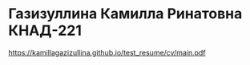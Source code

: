 # Газизуллина Камилла Ринатовна КНАД-221
https://kamillagazizullina.github.io/test_resume/cv/main.pdf